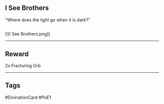 ## I See Brothers
"Where does the light go
when it is dark?"
## 
![[I See Brothers.png]]

---
## Reward
2x Fracturing Orb

---
## Tags
#DivinationCard
#PoE1